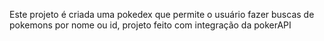 Este projeto é criada uma pokedex que permite o usuário fazer buscas de pokemons por nome ou id, projeto feito com integração da pokerAPI
